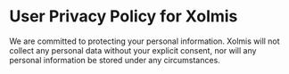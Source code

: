 # User Privacy Policy for Xolmis

We are committed to protecting your personal information. Xolmis will not collect any personal data without your explicit consent, nor will any personal information be stored under any circumstances.